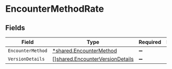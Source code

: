 # EncounterMethodRate


## Fields

| Field                                                                              | Type                                                                               | Required                                                                           | Description                                                                        |
| ---------------------------------------------------------------------------------- | ---------------------------------------------------------------------------------- | ---------------------------------------------------------------------------------- | ---------------------------------------------------------------------------------- |
| `EncounterMethod`                                                                  | [*shared.EncounterMethod](../../models/shared/encountermethod.md)                  | :heavy_minus_sign:                                                                 | N/A                                                                                |
| `VersionDetails`                                                                   | [][shared.EncounterVersionDetails](../../models/shared/encounterversiondetails.md) | :heavy_minus_sign:                                                                 | N/A                                                                                |